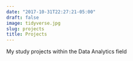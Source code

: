 ```yaml
---
date: "2017-10-31T22:27:21-05:00"
draft: false
image: tidyverse.jpg
slug: projects
title: Projects
---
```


My study projects within the Data Analytics field
